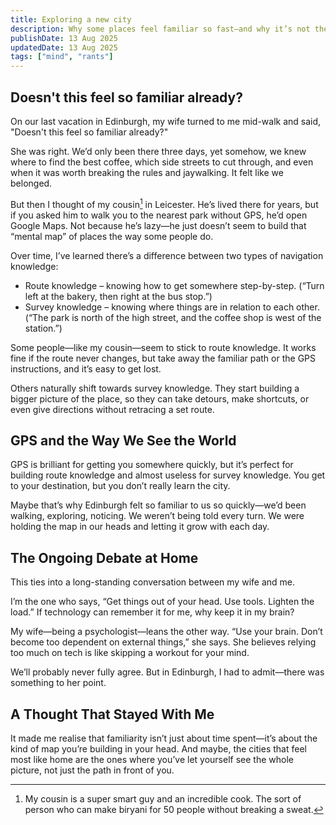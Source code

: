 ```yaml
---
title: Exploring a new city
description: Why some places feel familiar so fast—and why it’s not the same for everyone
publishDate: 13 Aug 2025
updatedDate: 13 Aug 2025
tags: ["mind", "rants"]
---
```


## Doesn't this feel so familiar already?

On our last vacation in Edinburgh, my wife turned to me mid-walk and said,
"Doesn't this feel so familiar already?"

She was right. We’d only been there three days, yet somehow, we knew where to find the best coffee, which side streets to cut through, and even when it was worth breaking the rules and jaywalking. It felt like we belonged.

But then I thought of my cousin[^1] in Leicester. He’s lived there for years, but if you asked him to walk you to the nearest park without GPS, he’d open Google Maps. Not because he’s lazy—he just doesn’t seem to build that “mental map” of places the way some people do.

Over time, I’ve learned there’s a difference between two types of navigation knowledge:

* Route knowledge – knowing how to get somewhere step-by-step. (“Turn left at the bakery, then right at the bus stop.”)
* Survey knowledge – knowing where things are in relation to each other. (“The park is north of the high street, and the coffee shop is west of the station.”)

Some people—like my cousin—seem to stick to route knowledge. It works fine if the route never changes, but take away the familiar path or the GPS instructions, and it’s easy to get lost.

Others naturally shift towards survey knowledge. They start building a bigger picture of the place, so they can take detours, make shortcuts, or even give directions without retracing a set route.

## GPS and the Way We See the World
GPS is brilliant for getting you somewhere quickly, but it’s perfect for building route knowledge and almost useless for survey knowledge. You get to your destination, but you don’t really learn the city.

Maybe that’s why Edinburgh felt so familiar to us so quickly—we’d been walking, exploring, noticing. We weren’t being told every turn. We were holding the map in our heads and letting it grow with each day.

## The Ongoing Debate at Home
This ties into a long-standing conversation between my wife and me.

I’m the one who says, “Get things out of your head. Use tools. Lighten the load.” If technology can remember it for me, why keep it in my brain?

My wife—being a psychologist—leans the other way. “Use your brain. Don’t become too dependent on external things,” she says. She believes relying too much on tech is like skipping a workout for your mind.

We’ll probably never fully agree. But in Edinburgh, I had to admit—there was something to her point.

## A Thought That Stayed With Me
It made me realise that familiarity isn’t just about time spent—it’s about the kind of map you’re building in your head. And maybe, the cities that feel most like home are the ones where you’ve let yourself see the whole picture, not just the path in front of you.

[^1]: My cousin is a super smart guy and an incredible cook. The sort of person who can make biryani for 50 people without breaking a sweat.